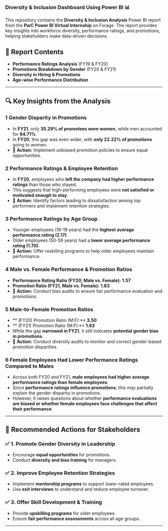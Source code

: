 ### Diversity & Inclusion Dashboard Using Power BI 📊

This repository contains the **Diversity & Inclusion Analysis** Power BI report from the **PwC Power BI Virtual Internship** on Forage. The report provides key insights into workforce diversity, performance ratings, and promotions, helping stakeholders make data-driven decisions.

## 📂 Report Contents
- **Performance Ratings Analysis** (FY19 & FY20)
- **Promotions Breakdown by Gender** (FY20 & FY21)
- **Diversity in Hiring & Promotions**
- **Age-wise Performance Distribution**

---

## 🔍 **Key Insights from the Analysis**
### 1️ Gender Disparity in Promotions  
- In **FY21**, only **35.29% of promotees were women**, while men accounted for **64.71%**.
- In **FY20**, this gap was even wider, with **only 22.22% of promotions** going to women.
- 🔹 **Action:** Implement unbiased promotion policies to ensure equal opportunities.

### 2️ Performance Ratings & Employee Retention  
- In **FY20**, employees who **left the company had higher performance ratings** than those who stayed.
- This suggests that high-performing employees were **not satisfied or motivated enough to stay**.
- 🔹 **Action:** Identify factors leading to dissatisfaction among top performers and implement retention strategies.

### 3️ Performance Ratings by Age Group  
- Younger employees (16-19 years) had the **highest average performance rating (2.17)**.
- Older employees (50-59 years) had a **lower average performance rating (1.70)**.
- 🔹 **Action:** Offer reskilling programs to help older employees maintain performance.

### 4️ Male vs. Female Performance & Promotion Ratios  
- **Performance Rating Ratio (FY20, Male vs. Female):** **1.57**
- **Promotion Ratio (FY21, Male vs. Female):** **1.83**
- 🔹 **Action:** Conduct bias audits to ensure fair performance evaluation and promotions.

### 5 Male-to-Female Promotion Ratios
- ** (FY20) Promotion Ratio (M:F):** **3.50**
- ** (FY21) Promotion Ratio (M:F):** **1.83**
- While the gap **narrowed in FY21**, it still indicates **potential gender bias in promotions**.  
- 🔹 **Action:** Conduct diversity audits to monitor and correct gender-based promotion disparities.

### 6 Female Employees Had Lower Performance Ratings Compared to Males  
- Across both FY20 and FY21, **male employees had higher average performance ratings than female employees**.  
- Since **performance ratings influence promotions**, this may partially explain the gender disparity in promotions.  
- However, it raises questions about whether **performance evaluations are biased or whether female employees face challenges that affect their performance**. 

---

## 📌 **Recommended Actions for Stakeholders**
### ✅ **1. Promote Gender Diversity in Leadership**  
- Encourage **equal opportunities** for promotions.  
- Conduct **diversity and bias training** for managers.  

### ✅ **2. Improve Employee Retention Strategies**  
- Implement **mentorship programs** to support lower-rated employees.  
- Use **exit interviews** to understand and reduce employee turnover.  

### ✅ **3. Offer Skill Development & Training**  
- Provide **upskilling programs** for older employees.  
- Ensure **fair performance assessments** across all age groups.  

---
